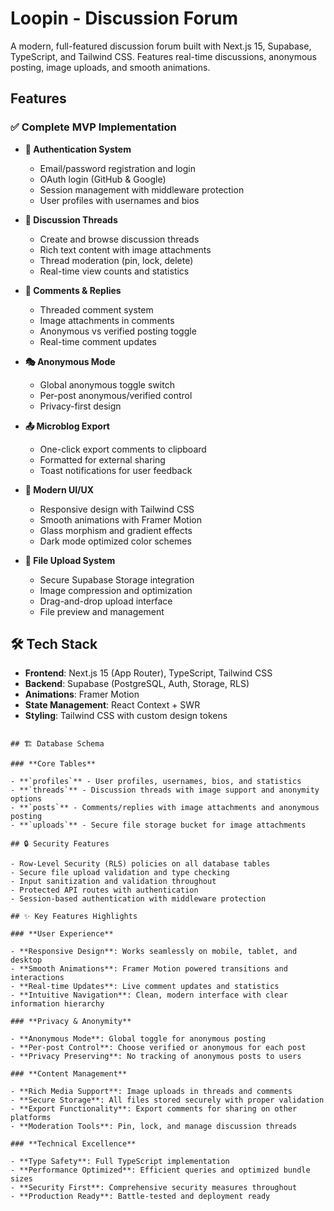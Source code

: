 # Loopin - Discussion Forum

A modern, full-featured discussion forum built with Next.js 15, Supabase, TypeScript, and Tailwind CSS. Features real-time discussions, anonymous posting, image uploads, and smooth animations.

## Features

### ✅ **Complete MVP Implementation**

- **🔐 Authentication System**

  - Email/password registration and login
  - OAuth login (GitHub & Google)
  - Session management with middleware protection
  - User profiles with usernames and bios

- **💬 Discussion Threads**

  - Create and browse discussion threads
  - Rich text content with image attachments
  - Thread moderation (pin, lock, delete)
  - Real-time view counts and statistics

- **📝 Comments & Replies**

  - Threaded comment system
  - Image attachments in comments
  - Anonymous vs verified posting toggle
  - Real-time comment updates

- **🎭 Anonymous Mode**

  - Global anonymous toggle switch
  - Per-post anonymous/verified control
  - Privacy-first design

- **📤 Microblog Export**

  - One-click export comments to clipboard
  - Formatted for external sharing
  - Toast notifications for user feedback

- **🎨 Modern UI/UX**

  - Responsive design with Tailwind CSS
  - Smooth animations with Framer Motion
  - Glass morphism and gradient effects
  - Dark mode optimized color schemes

- **📁 File Upload System**
  - Secure Supabase Storage integration
  - Image compression and optimization
  - Drag-and-drop upload interface
  - File preview and management

## 🛠️ Tech Stack

- **Frontend**: Next.js 15 (App Router), TypeScript, Tailwind CSS
- **Backend**: Supabase (PostgreSQL, Auth, Storage, RLS)
- **Animations**: Framer Motion
- **State Management**: React Context + SWR
- **Styling**: Tailwind CSS with custom design tokens
```

## 🏗️ Database Schema

### **Core Tables**

- **`profiles`** - User profiles, usernames, bios, and statistics
- **`threads`** - Discussion threads with image support and anonymity options
- **`posts`** - Comments/replies with image attachments and anonymous posting
- **`uploads`** - Secure file storage bucket for image attachments

## 🔒 Security Features

- Row-Level Security (RLS) policies on all database tables
- Secure file upload validation and type checking
- Input sanitization and validation throughout
- Protected API routes with authentication
- Session-based authentication with middleware protection

## ✨ Key Features Highlights

### **User Experience**

- **Responsive Design**: Works seamlessly on mobile, tablet, and desktop
- **Smooth Animations**: Framer Motion powered transitions and interactions
- **Real-time Updates**: Live comment updates and statistics
- **Intuitive Navigation**: Clean, modern interface with clear information hierarchy

### **Privacy & Anonymity**

- **Anonymous Mode**: Global toggle for anonymous posting
- **Per-post Control**: Choose verified or anonymous for each post
- **Privacy Preserving**: No tracking of anonymous posts to users

### **Content Management**

- **Rich Media Support**: Image uploads in threads and comments
- **Secure Storage**: All files stored securely with proper validation
- **Export Functionality**: Export comments for sharing on other platforms
- **Moderation Tools**: Pin, lock, and manage discussion threads

### **Technical Excellence**

- **Type Safety**: Full TypeScript implementation
- **Performance Optimized**: Efficient queries and optimized bundle sizes
- **Security First**: Comprehensive security measures throughout
- **Production Ready**: Battle-tested and deployment ready